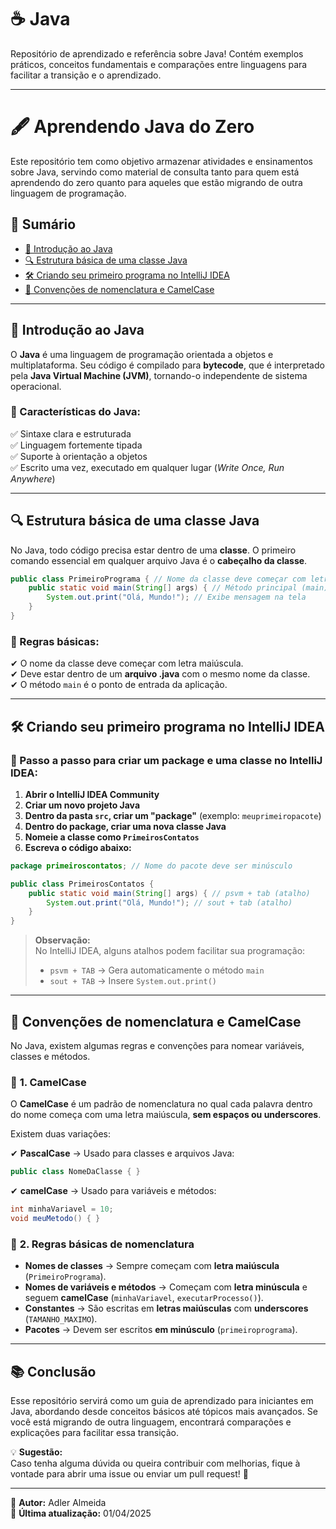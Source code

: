 # ☕️ Java
 Repositório de aprendizado e referência sobre Java! Contém exemplos práticos, conceitos fundamentais e comparações entre linguagens para facilitar a transição e o aprendizado.

---

# 🖋️ Aprendendo Java do Zero

Este repositório tem como objetivo armazenar atividades e ensinamentos sobre Java, servindo como material de consulta tanto para quem está aprendendo do zero quanto para aqueles que estão migrando de outra linguagem de programação.

## 📌 Sumário

- [📖 Introdução ao Java](#-introdução-ao-java)
- [🔍 Estrutura básica de uma classe Java](#-estrutura-básica-de-uma-classe-java)
- [🛠 Criando seu primeiro programa no IntelliJ IDEA](#-criando-seu-primeiro-programa-no-intellij-idea)
- [🎨 Convenções de nomenclatura e CamelCase](#-convenções-de-nomenclatura-e-camelcase)

---

## 📖 Introdução ao Java

O **Java** é uma linguagem de programação orientada a objetos e multiplataforma. Seu código é compilado para **bytecode**, que é interpretado pela **Java Virtual Machine (JVM)**, tornando-o independente de sistema operacional.

### 🔹 Características do Java:

✅ Sintaxe clara e estruturada  
✅ Linguagem fortemente tipada  
✅ Suporte à orientação a objetos  
✅ Escrito uma vez, executado em qualquer lugar (*Write Once, Run Anywhere*)

---

## 🔍 Estrutura básica de uma classe Java

No Java, todo código precisa estar dentro de uma **classe**. O primeiro comando essencial em qualquer arquivo Java é o **cabeçalho da classe**.

```java
public class PrimeiroPrograma { // Nome da classe deve começar com letra maiúscula
    public static void main(String[] args) { // Método principal (main)
        System.out.print("Olá, Mundo!"); // Exibe mensagem na tela
    }
}
```

### 🛑 Regras básicas:
✔ O nome da classe deve começar com letra maiúscula.  
✔ Deve estar dentro de um **arquivo .java** com o mesmo nome da classe.  
✔ O método `main` é o ponto de entrada da aplicação.

---

## 🛠 Criando seu primeiro programa no IntelliJ IDEA

### 📌 Passo a passo para criar um **package** e uma **classe** no IntelliJ IDEA:

1. **Abrir o IntelliJ IDEA Community**
2. **Criar um novo projeto Java**
3. **Dentro da pasta `src`, criar um "package"** (exemplo: `meuprimeiropacote`)
4. **Dentro do package, criar uma nova classe Java**
5. **Nomeie a classe como `PrimeirosContatos`**
6. **Escreva o código abaixo:**

```java
package primeiroscontatos; // Nome do pacote deve ser minúsculo

public class PrimeirosContatos {
    public static void main(String[] args) { // psvm + tab (atalho)
        System.out.print("Olá, Mundo!"); // sout + tab (atalho)
    }
}
```

> **Observação:**  
> No IntelliJ IDEA, alguns atalhos podem facilitar sua programação:
> - `psvm + TAB` → Gera automaticamente o método `main`
> - `sout + TAB` → Insere `System.out.print()`

---

## 🎨 Convenções de nomenclatura e CamelCase

No Java, existem algumas regras e convenções para nomear variáveis, classes e métodos.

### 📌 **1. CamelCase**
O **CamelCase** é um padrão de nomenclatura no qual cada palavra dentro do nome começa com uma letra maiúscula, **sem espaços ou underscores**.

Existem duas variações:

✔ **PascalCase** → Usado para classes e arquivos Java:
   ```java
   public class NomeDaClasse { }
   ```  
✔ **camelCase** → Usado para variáveis e métodos:
   ```java
   int minhaVariavel = 10;
   void meuMetodo() { }
   ```  

### 📌 **2. Regras básicas de nomenclatura**

- **Nomes de classes** → Sempre começam com **letra maiúscula** (`PrimeiroPrograma`).
- **Nomes de variáveis e métodos** → Começam com **letra minúscula** e seguem **camelCase** (`minhaVariavel`, `executarProcesso()`).
- **Constantes** → São escritas em **letras maiúsculas** com **underscores** (`TAMANHO_MAXIMO`).
- **Pacotes** → Devem ser escritos **em minúsculo** (`primeiroprograma`).

---

## 📚 Conclusão

Esse repositório servirá como um guia de aprendizado para iniciantes em Java, abordando desde conceitos básicos até tópicos mais avançados. Se você está migrando de outra linguagem, encontrará comparações e explicações para facilitar essa transição.

💡 **Sugestão:**  
Caso tenha alguma dúvida ou queira contribuir com melhorias, fique à vontade para abrir uma issue ou enviar um pull request! 🚀

---

📌 **Autor:** Adler Almeida  
📅 **Última atualização:** 01/04/2025  
